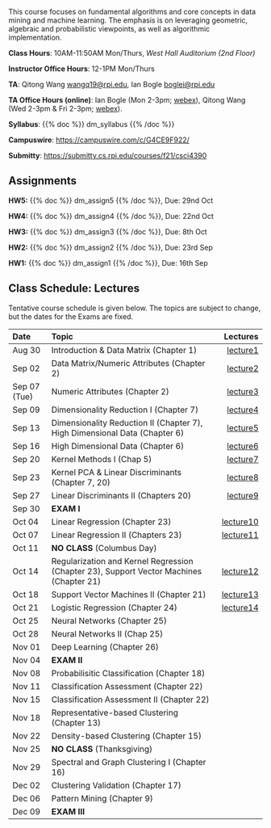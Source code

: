 <!--
.. title: CSCI4390-6390 Data Mining
.. slug: datamining
.. date: 2021-08-12 09:00:31 UTC-04:00
.. tags: 
.. category: 
.. link: 
.. description: 
.. has_math: True
.. type: text
-->

This course focuses on fundamental algorithms and core concepts in data
mining and machine learning. The emphasis is on leveraging geometric,
algebraic and probabilistic viewpoints, as well as algorithmic implementation.

**Class Hours**: 10AM-11:50AM Mon/Thurs, *West Hall Auditorium (2nd Floor)* 

**Instructor Office Hours**: 12-1PM Mon/Thurs

**TA**: Qitong Wang <wangq19@rpi.edu>, Ian Bogle <boglei@rpi.edu>

**TA Office Hours (online)**: Ian Bogle (Mon 2-3pm; [webex](https://rensselaer.webex.com/meet/boglei)), Qitong Wang (Wed 2-3pm & Fri 2-3pm; [webex](https://rensselaer.webex.com/meet/wangq19)).

**Syllabus**: {{% doc %}} dm_syllabus {{% /doc %}}

**Campuswire**: <https://campuswire.com/c/G4CE9F922/>

**Submitty**: <https://submitty.cs.rpi.edu/courses/f21/csci4390>

## Assignments

**HW5:** {{% doc %}} dm_assign5 {{% /doc %}}, Due: 29nd Oct

**HW4:** {{% doc %}} dm_assign4 {{% /doc %}}, Due: 22nd Oct

**HW3:** {{% doc %}} dm_assign3 {{% /doc %}}, Due: 8th Oct

**HW2:** {{% doc %}} dm_assign2 {{% /doc %}}, Due: 23rd Sep

**HW1:** {{% doc %}} dm_assign1 {{% /doc %}}, Due: 16th Sep

## Class Schedule: Lectures 

Tentative course schedule is given below. The topics are subject to
change, but the dates for the Exams are fixed.

| Date | Topic | Lectures |
| :--- | :---  | ---: |
|  Aug 30 |  Introduction & Data Matrix (Chapter 1) | [lecture1](http://www.cs.rpi.edu/~zaki/DMCOURSE/lectures/lecture1.pdf)  |
|  Sep 02 |  Data Matrix/Numeric Attributes (Chapter 2) | [lecture2](http://www.cs.rpi.edu/~zaki/DMCOURSE/lectures/lecture2.pdf)   |
|  Sep 07 (Tue) | Numeric Attributes (Chapter 2) | [lecture3](http://www.cs.rpi.edu/~zaki/DMCOURSE/lectures/lecture3.pdf)   |
|  Sep 09 |  Dimensionality Reduction I (Chapter 7) | [lecture4](http://www.cs.rpi.edu/~zaki/DMCOURSE/lectures/lecture4.pdf)   |
|  Sep 13 |  Dimensionality Reduction II (Chapter 7), High Dimensional Data (Chapter 6) | [lecture5](http://www.cs.rpi.edu/~zaki/DMCOURSE/lectures/lecture5.pdf)  |
|  Sep 16 |  High Dimensional Data (Chapter 6) | [lecture6](http://www.cs.rpi.edu/~zaki/DMCOURSE/lectures/lecture6.pdf)  |
|  Sep 20 |  Kernel Methods I (Chap 5) | [lecture7](http://www.cs.rpi.edu/~zaki/DMCOURSE/lectures/lecture7.pdf)   |
|  Sep 23 |  Kernel PCA & Linear Discriminants (Chapter 7, 20) | [lecture8](http://www.cs.rpi.edu/~zaki/DMCOURSE/lectures/lecture8.pdf)  |
|  Sep 27 |  Linear Discriminants II (Chapters 20) | [lecture9](http://www.cs.rpi.edu/~zaki/DMCOURSE/lectures/lecture9.pdf)   |
|  Sep 30 |  **EXAM I** |   |
|  Oct 04 |  Linear Regression (Chapter 23)| [lecture10](http://www.cs.rpi.edu/~zaki/DMCOURSE/lectures/lecture10.pdf)   |
|  Oct 07 |  Linear Regression II (Chapters 23) | [lecture11](http://www.cs.rpi.edu/~zaki/DMCOURSE/lectures/lecture11.pdf)   |
|  Oct 11 |  **NO CLASS** (Columbus Day) |  |
|  Oct 14 |  Regularization and Kernel Regression (Chapter 23), Support Vector Machines (Chapter 21) | [lecture12](http://www.cs.rpi.edu/~zaki/DMCOURSE/lectures/lecture12.pdf)  |
|  Oct 18 |  Support Vector Machines II (Chapter 21) | [lecture13](http://www.cs.rpi.edu/~zaki/DMCOURSE/lectures/lecture13.pdf) |
|  Oct 21 |  Logistic Regression (Chapter 24) | [lecture14](http://www.cs.rpi.edu/~zaki/DMCOURSE/lectures/lecture14.pdf)  |
|  Oct 25 |  Neural Networks (Chapter 25) |  |
|  Oct 28 |  Neural Networks II (Chap 25)   |  |
|  Nov 01 |  Deep Learning (Chapter 26) |  |
|  Nov 04 |  **EXAM II** |  |
|  Nov 08 |  Probabilisitic Classification (Chapter 18)|  |
|  Nov 11 |  Classification Assessment (Chapter 22) |  |
|  Nov 15 |  Classification Assessment II (Chapter 22) |  |
|  Nov 18 |  Representative-based Clustering (Chapter 13) |  |
|  Nov 22 |  Density-based Clustering (Chapter 15) |  |
|  Nov 25 |  **NO CLASS** (Thanksgiving) |  |
|  Nov 29 |  Spectral and Graph Clustering I (Chapter 16)|  |
|  Dec 02 |  Clustering Validation (Chapter 17) |  |
|  Dec 06 |  Pattern Mining (Chapter 9) |  |
|  Dec 09 |  **EXAM III**  |  |
 
